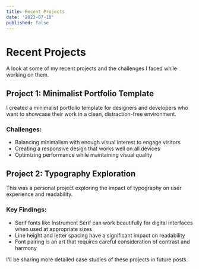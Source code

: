 ```yaml
---
title: Recent Projects
date: '2023-07-10'
published: false
---
```


# Recent Projects

A look at some of my recent projects and the challenges I faced while working on them.

## Project 1: Minimalist Portfolio Template

I created a minimalist portfolio template for designers and developers who want to showcase their work in a clean, distraction-free environment.

### Challenges:

- Balancing minimalism with enough visual interest to engage visitors
- Creating a responsive design that works well on all devices
- Optimizing performance while maintaining visual quality

## Project 2: Typography Exploration

This was a personal project exploring the impact of typography on user experience and readability.

### Key Findings:

- Serif fonts like Instrument Serif can work beautifully for digital interfaces when used at appropriate sizes
- Line height and letter spacing have a significant impact on readability
- Font pairing is an art that requires careful consideration of contrast and harmony

I'll be sharing more detailed case studies of these projects in future posts. 